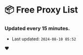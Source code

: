 # :package: Free Proxy List
### Updated every 15 minutes.

- Last updated: `2024-08-10 05:52`

:heart:

